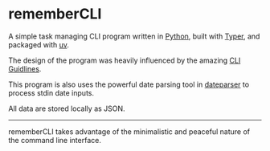 # rememberCLI

A simple task managing CLI program written in [Python](https://www.python.org/), built with [Typer](https://typer.tiangolo.com/), and packaged with [uv](https://docs.astral.sh/uv/).

The design of the program was heavily influenced by the amazing [CLI Guidlines](https://clig.dev/).

This program is also uses the powerful date parsing tool in [dateparser](https://dateparser.readthedocs.io/en/latest/) to process stdin date inputs.

All data are stored locally as JSON.

---

rememberCLI takes advantage of the minimalistic and peaceful nature of the command line interface.
